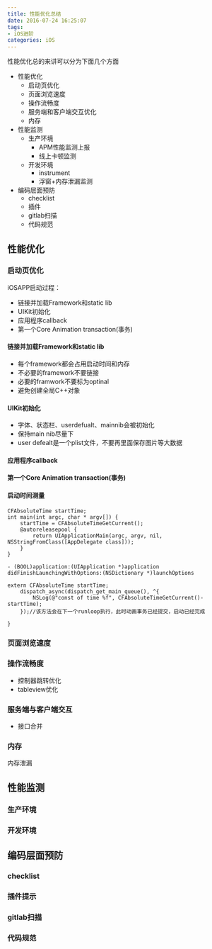 ```yaml
---
title: 性能优化总结
date: 2016-07-24 16:25:07
tags:
- iOS进阶
categories: iOS
---
```

性能优化总的来讲可以分为下面几个方面
<!--more-->
- 性能优化
  - 启动页优化
  - 页面浏览速度
  - 操作流畅度
  - 服务端和客户端交互优化
  - 内存
- 性能监测
  - 生产环境
  	- APM性能监测上报
  	- 线上卡顿监测
  - 开发环境
    - instrument
    - 浮窗+内存泄漏监测 	
- 编码层面预防
  - checklist
  - 插件
  - gitlab扫描
  - 代码规范


## 性能优化
### 启动页优化


iOSAPP启动过程：
- 链接并加载Framework和static lib
- UIKit初始化
- 应用程序callback
- 第一个Core Animation transaction(事务)

#### 链接并加载Framework和static lib
- 每个framework都会占用启动时间和内存
- 不必要的framework不要链接
- 必要的framwork不要标为optinal
- 避免创建全局C++对象

#### UIKit初始化
- 字体、状态栏、userdefualt、mainnib会被初始化
- 保持main nib尽量下
- user defealt是一个plist文件，不要再里面保存图片等大数据

#### 应用程序callback

#### 第一个Core Animation transaction(事务)

#### 启动时间测量
```
CFAbsoluteTime startTime;
int main(int argc, char * argv[]) {
    startTime = CFAbsoluteTimeGetCurrent();
    @autoreleasepool {
        return UIApplicationMain(argc, argv, nil, NSStringFromClass([AppDelegate class]));
    }
}

- (BOOL)application:(UIApplication *)application didFinishLaunchingWithOptions:(NSDictionary *)launchOptions

extern CFAbsoluteTime startTime;
    dispatch_async(dispatch_get_main_queue(), ^{
        NSLog(@"const of time %f", CFAbsoluteTimeGetCurrent()- startTime);
    });//该方法会在下一个runloop执行，此时动画事务已经提交，启动已经完成

}
```

### 页面浏览速度


### 操作流畅度
- 控制器跳转优化
- tableview优化
### 服务端与客户端交互
- 接口合并

### 内存
内存泄漏

## 性能监测
### 生产环境
### 开发环境

## 编码层面预防
### checklist
### 插件提示
### gitlab扫描
### 代码规范

